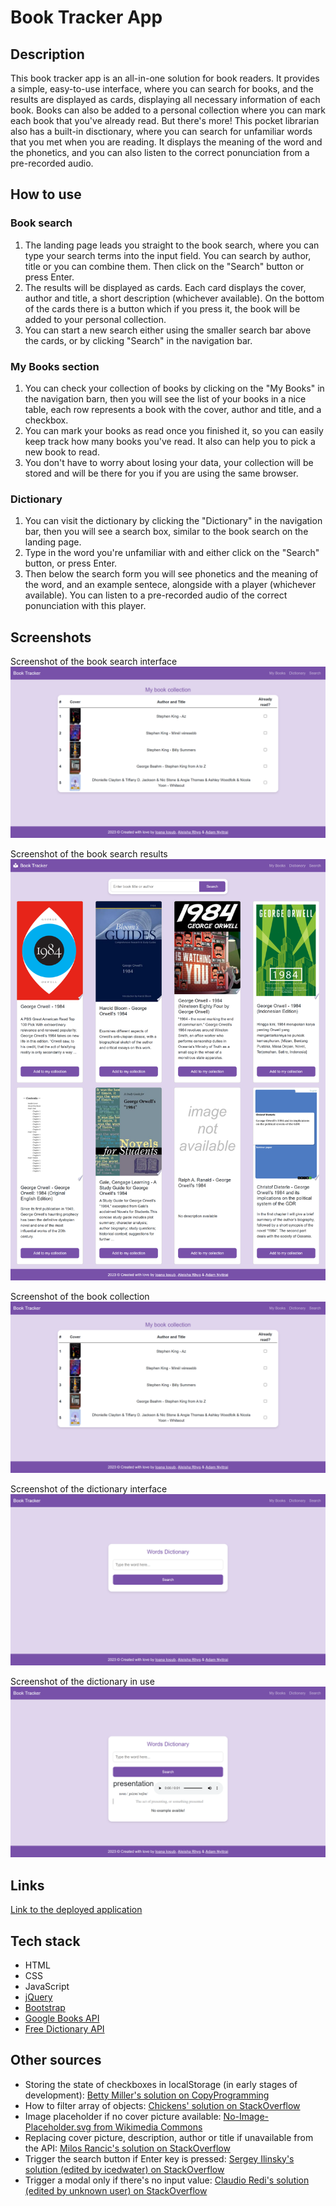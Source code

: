 # Book Tracker App

## Description
This book tracker app is an all-in-one solution for book readers. It provides a simple, easy-to-use interface, where you can search for books, and the results are displayed as cards, displaying all necessary information of each book. Books can also be added to a personal collection where you can mark each book that you've already read. But there's more! This pocket librarian also has a built-in disctionary, where you can search for unfamiliar words that you met when you are reading. It displays the meaning of the word and the phonetics, and you can also listen to the correct ponunciation from a pre-recorded audio.

## How to use
### Book search
1. The landing page leads you straight to the book search, where you can type your search terms into the input field. You can search by author, title or you can combine them. Then click on the "Search" button or press Enter.
2. The results will be displayed as cards. Each card displays the cover, author and title, a short description (whichever available). On the bottom of the cards there is a button which if you press it, the book will be added to your personal collection.
3. You can start a new search either using the smaller search bar above the cards, or by clicking "Search" in the navigation bar.

### My Books section
1. You can check your collection of books by clicking on the "My Books" in the navigation barn, then you will see the list of your books in a nice table, each row represents a book with the cover, author and title, and a checkbox.
2. You can mark your books as read once you finished it, so you can easily keep track how many books you've read. It also can help you to pick a new book to read.
3. You don't have to worry about losing your data, your collection will be stored and will be there for you if you are using the same browser.

### Dictionary
1. You can visit the dictionary by clicking the "Dictionary" in the navigation bar, then you will see a search box, similar to the book search on the landing page.
2. Type in the word you're unfamiliar with and either click on the "Search" button, or press Enter.
3. Then below the search form you will see phonetics and the meaning of the word, and an example sentece, alongside with a player (whichever available). You can listen to a pre-recorded audio of the correct ponunciation with this player.

## Screenshots
Screenshot of the book search interface
![Screenshot of the book search interface](assets/img/book-collection.png)

Screenshot of the book search results
![Screenshot of the book search results](assets/img/book-results.png)

Screenshot of the book collection
![Screenshot of the book collection](assets/img/book-collection.png)

Screenshot of the dictionary interface
![Screenshot of the dictionary interface](assets/img/dictionary.png)

Screenshot of the dictionary in use
![Screenshot of the dictionary in use](assets/img/dictionary-result.png)

## Links
[Link to the deployed application](https://aleisharhys.github.io/book-tracker-project/)

## Tech stack
- HTML
- CSS
- JavaScript
- [jQuery](https://jquery.com/)
- [Bootstrap](https://getbootstrap.com/docs/5.3/getting-started/introduction/)
- [Google Books API](https://developers.google.com/books/docs/overview)
- [Free Dictionary API](https://dictionaryapi.dev/)

## Other sources
- Storing the state of checkboxes in localStorage (in early stages of development): [Betty Miller's solution on CopyProgramming](https://copyprogramming.com/howto/javascript-save-multiple-checkboxes-with-localstorage)
- How to filter array of objects: [Chickens' solution on StackOverflow](https://stackoverflow.com/a/56757215)
- Image placeholder if no cover picture available: [No-Image-Placeholder.svg from Wikimedia Commons](https://commons.wikimedia.org/wiki/File:No-Image-Placeholder.svg)
- Replacing cover picture, description, author or title if unavailable from the API: [Milos Rancic's solution on StackOverflow](https://stackoverflow.com/a/55696135)
- Trigger the search button if Enter key is pressed: [Sergey Ilinsky's solution (edited by icedwater) on StackOverflow](https://stackoverflow.com/a/155272)
- Trigger a modal only if there's no input value: [Claudio Redi's solution (edited by unknown user) on StackOverflow](https://stackoverflow.com/a/11404777)
